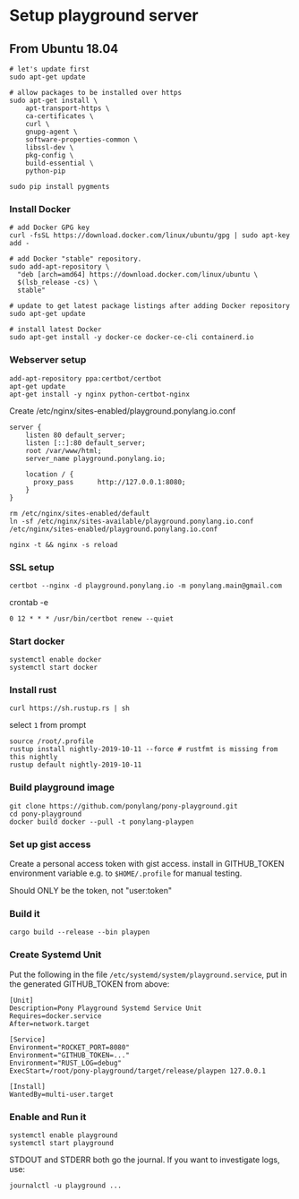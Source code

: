 # Setup playground server

## From Ubuntu 18.04

```
# let's update first
sudo apt-get update

# allow packages to be installed over https
sudo apt-get install \
    apt-transport-https \
    ca-certificates \
    curl \
    gnupg-agent \
    software-properties-common \
    libssl-dev \
    pkg-config \
    build-essential \
    python-pip

sudo pip install pygments
```

### Install Docker
```
# add Docker GPG key
curl -fsSL https://download.docker.com/linux/ubuntu/gpg | sudo apt-key add -

# add Docker "stable" repository.
sudo add-apt-repository \
  "deb [arch=amd64] https://download.docker.com/linux/ubuntu \
  $(lsb_release -cs) \
  stable"

# update to get latest package listings after adding Docker repository
sudo apt-get update

# install latest Docker
sudo apt-get install -y docker-ce docker-ce-cli containerd.io
```

### Webserver setup

```
add-apt-repository ppa:certbot/certbot
apt-get update
apt-get install -y nginx python-certbot-nginx
```

Create /etc/nginx/sites-enabled/playground.ponylang.io.conf

```
server {
    listen 80 default_server;
    listen [::]:80 default_server;
    root /var/www/html;
    server_name playground.ponylang.io;

    location / {
      proxy_pass      http://127.0.0.1:8080;
    }
}
```

```
rm /etc/nginx/sites-enabled/default
ln -sf /etc/nginx/sites-available/playground.ponylang.io.conf /etc/nginx/sites-enabled/playground.ponylang.io.conf

nginx -t && nginx -s reload
```

### SSL setup

```
certbot --nginx -d playground.ponylang.io -m ponylang.main@gmail.com
```

crontab -e

```
0 12 * * * /usr/bin/certbot renew --quiet
```

### Start docker

```
systemctl enable docker
systemctl start docker
```

### Install rust

```
curl https://sh.rustup.rs | sh
```

select `1` from prompt

```
source /root/.profile
rustup install nightly-2019-10-11 --force # rustfmt is missing from this nightly
rustup default nightly-2019-10-11
```

### Build playground image

```
git clone https://github.com/ponylang/pony-playground.git
cd pony-playground
docker build docker --pull -t ponylang-playpen
```

### Set up gist access

Create a personal access token with gist access.
install in GITHUB_TOKEN environment variable e.g. to `$HOME/.profile` for manual testing.

Should ONLY be the token, not "user:token"

### Build it

```
cargo build --release --bin playpen
```

### Create Systemd Unit

Put the following in the file `/etc/systemd/system/playground.service`, put in the generated GITHUB_TOKEN from above:

```
[Unit]
Description=Pony Playground Systemd Service Unit
Requires=docker.service
After=network.target

[Service]
Environment="ROCKET_PORT=8080"
Environment="GITHUB_TOKEN=..."
Environment="RUST_LOG=debug"
ExecStart=/root/pony-playground/target/release/playpen 127.0.0.1

[Install]
WantedBy=multi-user.target
```

### Enable and Run it

```
systemctl enable playground
systemctl start playground
```

STDOUT and STDERR both go the journal. If you want to investigate logs, use:

```
journalctl -u playground ...
```

